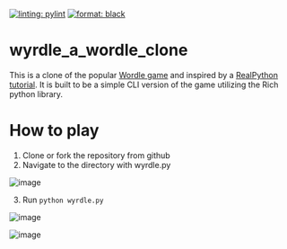 [![linting: pylint](https://img.shields.io/badge/linting-pylint-yellowgreen)](https://github.com/pylint-dev/pylint)
[![format: black](https://img.shields.io/badge/code%20style-black-000000.svg)](https://github.com/ambv/black)

# wyrdle_a_wordle_clone
This is a clone of the popular [Wordle game](https://www.nytimes.com/games/wordle/index.html) and inspired by a [RealPython tutorial](https://realpython.com/python-wordle-clone/).
It is built to be a simple CLI version of the game utilizing the Rich python library.

# How to play
1. Clone or fork the repository from github
2. Navigate to the directory with wyrdle.py

![image](https://user-images.githubusercontent.com/23401984/233506513-52e1636f-2cc9-461b-94ad-ae148a22c25d.png)

3. Run `python wyrdle.py`

![image](https://user-images.githubusercontent.com/23401984/233506571-9f2c823c-68a7-4d2b-8aff-ca77e5c77644.png)

![image](https://user-images.githubusercontent.com/23401984/233506728-e8e5dd77-dcae-453f-a667-8cdb1e0fe5af.png)
